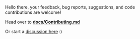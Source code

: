 
Hello there, your feedback, bug reports, suggestions, and code contributions are welcome!

Head over to **[docs/Contributing.md](<./docs/Contributing.md>)**

Or start a [discussion here](https://github.com/YINI-lang/yini-parser-typescript/discussions) :)